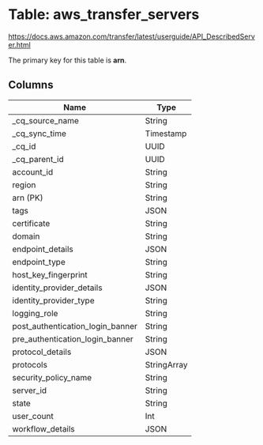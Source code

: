 # Table: aws_transfer_servers

https://docs.aws.amazon.com/transfer/latest/userguide/API_DescribedServer.html

The primary key for this table is **arn**.


## Columns
| Name          | Type          |
| ------------- | ------------- |
|_cq_source_name|String|
|_cq_sync_time|Timestamp|
|_cq_id|UUID|
|_cq_parent_id|UUID|
|account_id|String|
|region|String|
|arn (PK)|String|
|tags|JSON|
|certificate|String|
|domain|String|
|endpoint_details|JSON|
|endpoint_type|String|
|host_key_fingerprint|String|
|identity_provider_details|JSON|
|identity_provider_type|String|
|logging_role|String|
|post_authentication_login_banner|String|
|pre_authentication_login_banner|String|
|protocol_details|JSON|
|protocols|StringArray|
|security_policy_name|String|
|server_id|String|
|state|String|
|user_count|Int|
|workflow_details|JSON|